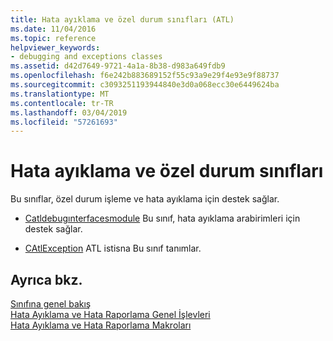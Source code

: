 ```yaml
---
title: Hata ayıklama ve özel durum sınıfları (ATL)
ms.date: 11/04/2016
ms.topic: reference
helpviewer_keywords:
- debugging and exceptions classes
ms.assetid: d42d7649-9721-4a1a-8b38-d983a649fdb9
ms.openlocfilehash: f6e242b883689152f55c93a9e29f4e93e9f88737
ms.sourcegitcommit: c3093251193944840e3d0a068ecc30e6449624ba
ms.translationtype: MT
ms.contentlocale: tr-TR
ms.lasthandoff: 03/04/2019
ms.locfileid: "57261693"
---
```

# <a name="debugging-and-exceptions-classes"></a>Hata ayıklama ve özel durum sınıfları

Bu sınıflar, özel durum işleme ve hata ayıklama için destek sağlar.

- [Catldebugınterfacesmodule](../atl/reference/catldebuginterfacesmodule-class.md) Bu sınıf, hata ayıklama arabirimleri için destek sağlar.

- [CAtlException](../atl/reference/catlexception-class.md) ATL istisna Bu sınıf tanımlar.

## <a name="see-also"></a>Ayrıca bkz.

[Sınıfına genel bakış](../atl/atl-class-overview.md)<br/>
[Hata Ayıklama ve Hata Raporlama Genel İşlevleri](../atl/reference/debugging-and-error-reporting-global-functions.md)<br/>
[Hata Ayıklama ve Hata Raporlama Makroları](../atl/reference/debugging-and-error-reporting-macros.md)

